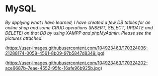 # MySQL
*By applying what I have learned, I have created a few DB tables for an online shop and some CRUD operations (INSERT, SELECT, UPDATE and DELETE) on that DB by using XAMPP and phpMyAdmin. Please see the pictures attached.*

(https://user-images.githubusercontent.com/104923463/170324036-21288174-0058-4561-8b09-97b5847d8349.jpg)

(https://user-images.githubusercontent.com/104923463/170324202-ace6687b-7eae-4552-95fc-16afe96b925b.jpg)


